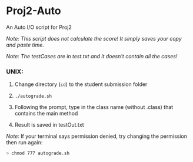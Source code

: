 # Proj2-Auto
An Auto I/O script for Proj2

**Note:* This script does not calculate the score! It simply saves your copy and paste time.*

**Note:* The testCases are in test.txt and it doesn't contain all the cases!*

### UNIX:
1. Change directory (`cd`) to the student submission folder

2. `./autograde.sh`

3. Following the prompt, type in the class name (without .class) that contains the main method

4. Result is saved in testOut.txt

*Note:* If your terminal says permission denied, try changing the permission then run again:
```bash
> chmod 777 autograde.sh
```
